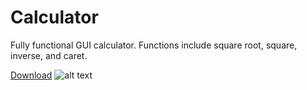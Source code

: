 # Calculator
Fully functional GUI calculator.  Functions include square root, square, inverse, and caret.

<a href = "https://minhaskamal.github.io/DownGit/#/home?url=https://github.com/JustinTracy/Calculator/blob/master/out/artifacts/CalculatorGUI_jar/CalculatorGUI.jar">Download</a>
![alt text](https://github.com/JustinTracy/Calculator/blob/master/assets/example_image.PNG)
